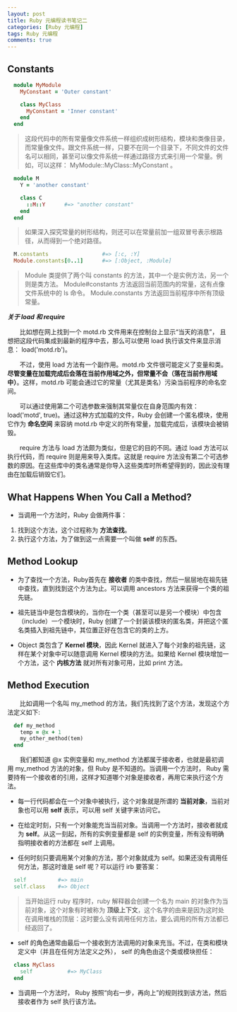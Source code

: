 ```yaml
---
layout: post
title: Ruby 元编程读书笔记二
categories: [Ruby 元编程]
tags: Ruby 元编程
comments: true
---
```


## Constants

```ruby
  module MyModule
    MyConstant = 'Outer constant'

    class MyClass
      MyConstant = 'Inner constant'
    end
  end
```
>这段代码中的所有常量像文件系统一样组织成树形结构，模块和类像目录，而常量像文件。跟文件系统一样，只要不在同一个目录下，不同文件的文件名可以相同，甚至可以像文件系统一样通过路径方式来引用一个常量。例如，可以这样： MyModule::MyClass::MyConstant 。

```ruby
  module M
    Y = 'another constant'

    class C
      ::M::Y      #=> "another constant"
    end
  end
```
>如果深入探究常量的树形结构，则还可以在常量前加一组双冒号表示根路径，从而得到一个绝对路径。

```ruby
  M.constants                 #=> [:c, :Y]
  Module.constants[0..1]      #=> [:Object, :Module]
```
>Module 类提供了两个叫 constants 的方法，其中一个是实例方法，另一个则是类方法。 Module#constants 方法返回当前范围内的常量，这有点像文件系统中的 ls 命令。 Module.constants 方法返回当前程序中所有顶级常量。

***关于 load 和 require***

&emsp;&emsp;比如想在网上找到一个 motd.rb 文件用来在控制台上显示“当天的消息”， 且想把这段代码集成到最新的程序中去，那么可以使用 load 执行该文件来显示消息： load('motd.rb')。

&emsp;&emsp;不过，使用 load 方法有一个副作用。motd.rb 文件很可能定义了变量和类。**尽管变量在加载完成后会落在当前作用域之外，但常量不会（落在当前作用域中）**。这样，motd.rb 可能会通过它的常量（尤其是类名）污染当前程序的命名空间。

&emsp;&emsp;可以通过使用第二个可选参数来强制其常量仅在自身范围内有效：load('motd', true)。通过这种方式加载的文件，Ruby 会创建一个匿名模块，使用它作为 **命名空间** 来容纳 motd.rb 中定义的所有常量，加载完成后，该模块会被销毁。

&emsp;&emsp;require 方法与 load 方法颇为类似，但是它的目的不同。通过 load 方法可以执行代码，而 require 则是用来导入类库。这就是 require 方法没有第二个可选参数的原因。在这些库中的类名通常是你导入这些类库时所希望得到的，因此没有理由在加载后销毁它们。

## What Happens When You Call a Method?

* 当调用一个方法时，Ruby 会做两件事：
1. 找到这个方法，这个过程称为 **方法查找**。
2. 执行这个方法，为了做到这一点需要一个叫做 **self** 的东西。

## Method Lookup

* 为了查找一个方法，Ruby首先在 **接收者** 的类中查找，然后一层层地在祖先链中查找，直到找到这个方法为止。可以调用 ancestors 方法来获得一个类的祖先链。

* 祖先链当中是包含模块的，当你在一个类（甚至可以是另一个模块）中包含（include）一个模块时，Ruby 创建了一个封装该模块的匿名类，并把这个匿名类插入到祖先链中，其位置正好在包含它的类的上方。

* Object 类包含了 **Kernel 模块**，因此 Kernel 就进入了每个对象的祖先链，这样在某个对象中可以随意调用 Kernel 模块的方法。如果给 Kernel 模块增加一个方法，这个 **内核方法** 就对所有对象可用，比如 print 方法。

## Method Execution

&emsp;&emsp;比如调用一个名叫 my_method 的方法，我们先找到了这个方法，发现这个方法定义如下:
```ruby
  def my_method
    temp = @x + 1
    my_other_method(tem)
  end
```
&emsp;&emsp;我们都知道 @x 实例变量和 my_method 方法都属于接收者，也就是最初调用 my_method 方法的对象，但 Ruby 是不知道的。当调用一个方法时， Ruby 需要持有一个接收者的引用，这样才知道哪个对象是接收者，再用它来执行这个方法。

* 每一行代码都会在一个对象中被执行，这个对象就是所谓的 **当前对象**，当前对象也可以用 **self** 表示，可以用 self 关键字来访问它。

* 在给定时刻，只有一个对象能充当当前对象。当调用一个方法时，接收者就成为 **self**。从这一刻起，所有的实例变量都是 self 的实例变量，所有没有明确指明接收者的方法都在 self 上调用。

* 任何时刻只要调用某个对象的方法，那个对象就成为 self。如果还没有调用任何方法，那这时谁是 self 呢？可以运行 irb 要答案：
```ruby
  self          #=> main
  self.class    #=> Object
```
>当开始运行 ruby 程序时，ruby 解释器会创建一个名为 main 的对象作为当前对象，这个对象有时被称为 **顶级上下文**，这个名字的由来是因为这时处在调用堆栈的顶层：这时要么没有调用任何方法，要么调用的所有方法都已经返回了。

* self 的角色通常由最后一个接收到方法调用的对象来充当。不过，在类和模块定义中（并且在任何方法定义之外）， self 的角色由这个类或模块担任：
```ruby
  class MyClass
    self           #=> MyClass
  end
```

* 当调用一个方法时， Ruby 按照“向右一步，再向上”的规则找到该方法，然后接收者作为 self 执行该方法。
